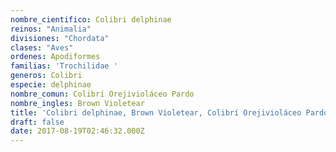 ```yaml
---
nombre_cientifico: Colibri delphinae
reinos: "Animalia"
divisiones: "Chordata"
clases: "Aves"
ordenes: Apodiformes
familias: 'Trochilidae '
generos: Colibri
especie: delphinae
nombre_comun: Colibrí Orejivioláceo Pardo
nombre_ingles: Brown Violetear
title: 'Colibri delphinae, Brown Violetear, Colibrí Orejivioláceo Pardo'
draft: false
date: 2017-08-19T02:46:32.000Z
---
```


